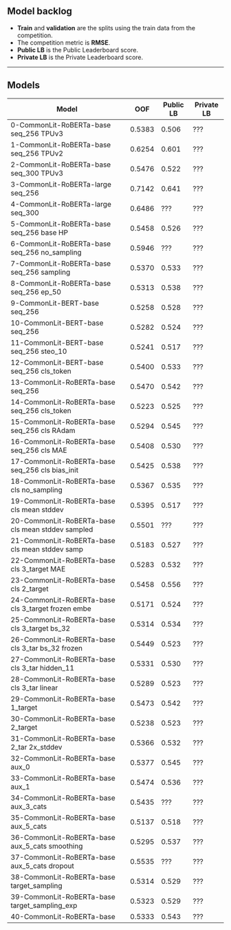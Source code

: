 ## Model backlog
- **Train** and **validation** are the splits using the train data from the competition.
- The competition metric is **RMSE**.
- **Public LB** is the Public Leaderboard score.
- **Private LB** is the Private Leaderboard score.

---

## Models

| Model | OOF | Public LB | Private LB |
|-------|-----|-----------|------------|
| 0-CommonLit-RoBERTa-base seq_256 TPUv3 | 0.5383 | 0.506 | ??? |
| 1-CommonLit-RoBERTa-base seq_256 TPUv2 | 0.6254 | 0.601 | ??? |
| 2-CommonLit-RoBERTa-base seq_300 TPUv3 | 0.5476 | 0.522 | ??? |
| 3-CommonLit-RoBERTa-large seq_256 | 0.7142 | 0.641 | ??? |
| 4-CommonLit-RoBERTa-large seq_300 | 0.6486 | ??? | ??? |
| 5-CommonLit-RoBERTa-base seq_256 base HP | 0.5458 | 0.526 | ??? |
| 6-CommonLit-RoBERTa-base seq_256 no_sampling | 0.5946 | ??? | ??? |
| 7-CommonLit-RoBERTa-base seq_256 sampling | 0.5370 | 0.533 | ??? |
| 8-CommonLit-RoBERTa-base seq_256 ep_50 | 0.5313 | 0.538 | ??? |
| 9-CommonLit-BERT-base seq_256 | 0.5258 | 0.528 | ??? |
| 10-CommonLit-BERT-base seq_256 | 0.5282 | 0.524 | ??? |
| 11-CommonLit-BERT-base seq_256 steo_10 | 0.5241 | 0.517 | ??? |
| 12-CommonLit-BERT-base seq_256 cls_token | 0.5400 | 0.533 | ??? |
| 13-CommonLit-RoBERTa-base seq_256 | 0.5470 | 0.542 | ??? |
| 14-CommonLit-RoBERTa-base seq_256 cls_token | 0.5223 | 0.525 | ??? |
| 15-CommonLit-RoBERTa-base seq_256 cls RAdam | 0.5294 | 0.545 | ??? |
| 16-CommonLit-RoBERTa-base seq_256 cls MAE | 0.5408 | 0.530 | ??? |
| 17-CommonLit-RoBERTa-base seq_256 cls bias_init | 0.5425 | 0.538 | ??? |
| 18-CommonLit-RoBERTa-base cls no_sampling | 0.5367 | 0.535 | ??? |
| 19-CommonLit-RoBERTa-base cls mean stddev | 0.5395 | 0.517 | ??? |
| 20-CommonLit-RoBERTa-base cls mean stddev sampled | 0.5501 | ??? | ??? |
| 21-CommonLit-RoBERTa-base cls mean stddev samp | 0.5183 | 0.527 | ??? |
| 22-CommonLit-RoBERTa-base cls 3_target MAE | 0.5283 | 0.532 | ??? |
| 23-CommonLit-RoBERTa-base cls 2_target | 0.5458 | 0.556 | ??? |
| 24-CommonLit-RoBERTa-base cls 3_target frozen embe | 0.5171 | 0.524 | ??? |
| 25-CommonLit-RoBERTa-base cls 3_target bs_32 | 0.5314 | 0.534 | ??? |
| 26-CommonLit-RoBERTa-base cls 3_tar bs_32 frozen | 0.5449 | 0.523 | ??? |
| 27-CommonLit-RoBERTa-base cls 3_tar hidden_11 | 0.5331 | 0.530 | ??? |
| 28-CommonLit-RoBERTa-base cls 3_tar linear | 0.5289 | 0.523 | ??? |
| 29-CommonLit-RoBERTa-base 1_target | 0.5473 | 0.542 | ??? |
| 30-CommonLit-RoBERTa-base 2_target | 0.5238 | 0.523 | ??? |
| 31-CommonLit-RoBERTa-base 2_tar 2x_stddev | 0.5366 | 0.532 | ??? |
| 32-CommonLit-RoBERTa-base aux_0 | 0.5377 | 0.545 | ??? |
| 33-CommonLit-RoBERTa-base aux_1 | 0.5474 | 0.536 | ??? |
| 34-CommonLit-RoBERTa-base aux_3_cats | 0.5435 | ??? | ??? |
| 35-CommonLit-RoBERTa-base aux_5_cats | 0.5137 | 0.518 | ??? |
| 36-CommonLit-RoBERTa-base aux_5_cats smoothing | 0.5295 | 0.537 | ??? |
| 37-CommonLit-RoBERTa-base aux_5_cats dropout | 0.5535 | ??? | ??? |
| 38-CommonLit-RoBERTa-base target_sampling | 0.5314 | 0.529 | ??? |
| 39-CommonLit-RoBERTa-base target_sampling_exp | 0.5323 | 0.529 | ??? |
| 40-CommonLit-RoBERTa-base | 0.5333 | 0.543 | ??? |